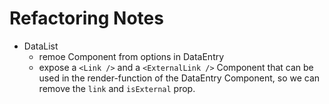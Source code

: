 # Refactoring Notes

- DataList
    - remoe Component from options in DataEntry
    - expose a `<Link />` and a `<ExternalLink />` Component that can be used in the render-function of the DataEntry Component, so we can remove the `link` and `isExternal` prop.
